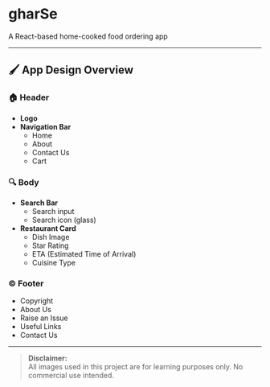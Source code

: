 # gharSe
A React-based home-cooked food ordering app

---

## 🖌️ App Design Overview

### 🏠 Header
- **Logo**
- **Navigation Bar**
  - Home
  - About
  - Contact Us
  - Cart

### 🔍 Body
- **Search Bar**
  - Search input
  - Search icon (glass)
- **Restaurant Card**
  - Dish Image
  - Star Rating
  - ETA (Estimated Time of Arrival)
  - Cuisine Type

### ©️ Footer
- Copyright
- About Us
- Raise an Issue
- Useful Links
- Contact Us

---

> **Disclaimer:**  
> All images used in this project are for learning purposes only. No commercial use intended.

